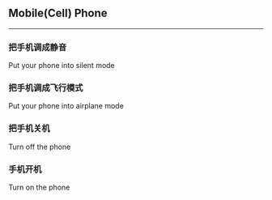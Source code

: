 ## Mobile(Cell) Phone

<hr>

### 把手机调成静音
Put your phone into silent mode

### 把手机调成飞行模式
Put your phone into airplane mode


### 把手机关机
Turn off the phone

### 手机开机
Turn on the phone


